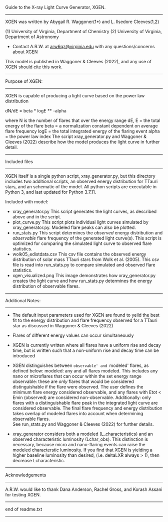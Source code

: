 

Guide to the X-ray Light Curve Generator, XGEN.

_________________________________________________
XGEN was written by Abygail R. Waggoner(1*) and L. Ilsedore Cleeves(1,2)

(1) University of Virginia, Department of Chemistry
(2) University of Virginia, Department of Astronomy

* Contact A.R.W. at arw6qz@virginia.edu with any questions/concerns about XGEN


This model is published in Waggoner & Cleeves (2022), and any use of XGEN should cite this work.


_________________________________________________
Purpose of XGEN:
_________________________________________________
XGEN is capable of producing a light curve based on the power law distribution

dN/dE = beta * logE ** -alpha

where N is the number of flares that over the energy range dE,
        E     = the total energy of the flare
        beta  = a normalization constant dependent on average flare frequency
        logE  = the total integrated energy of the flaring event
        alpha = the power law index
The script xray_generator.py and Waggoner & Cleeves (2022) describe how the
model produces the light curve in further detail.

__________________________________________________
Included files
___________________________________________________
XGEN itself is a single python script, xray_generator.py, but this directory
includes two additional scripts, an observed energy distribution for TTauri stars,
and an schematic of the model. All python scripts are executable in Python 3,
and last updated for Python 3.7.11.

Included with model:
- xray_generator.py
  This script generates the light curves, as described above and in the script.
- plot_curve.py
  This script plots individual light curves simulated by xray_generator.py.
  Modeled flare peaks can also be plotted.
- run_stats.py
  This script determines the *observed* energy distribution and *observable* flare frequency
  of the generated light curve(s). This script is optimized for comparing the simulated
  light curve to observed flare statistics.
- wolk05_edistdata.csv
  This csv file contains the observed energy distribution of solar mass TTauri stars
  from Wolk et al. (2005). This csv file is read into run_stats.py to compare
  simulated and observed flare statistics.
- xgen_visualized.png
  This image demonstrates how xray_generator.py creates the light curve and
  how run_stats.py determines the energy distribution of observable flares.

________________________________________________
Additional Notes:
________________________________________________

- The default input parameters used for XGEN are found to yeild the best
  fit to the energy distribution and flare frequency observed for a TTauri star
  as discussed in Waggoner & Cleeves (2022)

- Flares of different energy values can occur simultaneously

- XGEN is currently written where all flares have a uniform rise and decay time,
  but is written such that a non-uniform rise and decay time can be introduced

- XGEN distinguishes between `observable' and `modeled' flares, as defined below:
  modeled: any and all flares modeled. This includes any nano or microflares that can
           occur within the set energy range
  observable: these are *only* flares that would be considered distinguishable if the flare
           were observed. The user defines the minimum flare energy considered observable,
           and any flares with Etot < Emin (observed) are considered non-observable.
  Additionally: only flares with a distinguishable flare peak in the
           integrated light curve are considered observable. The final
           flare frequency and energy distribution takes overlap of modeled flares
           into account when determining observable flares.       
  See run_stats.py and Waggoner & Cleeves (2022) for further details.

- xray_generator considers both a modeled (L_characteristics) and an observed
  characteristic luminosity (Lchar_obs). This distinction is necessary, because
  micro and nano-flaring events can raise the modeled characterstic luminosity.
  If you find that XGEN is yielding a higher baseline luminosity than desired,
  (i.e. deltaLXR always > 1), then decrease Lcharacteristic.

______________________________________________
Acknowledgements
______________________________________________
A.R.W. would like to thank Dana Anderson, Rachel Gross,
and Korash Assani for testing XGEN.

__________________________________________
end of readme.txt
_____________________________________________
